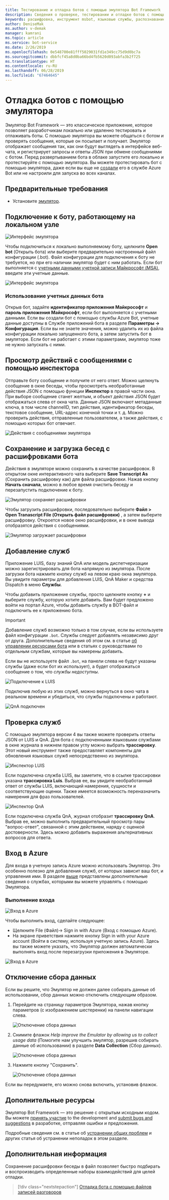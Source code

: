 ```yaml
---
title: Тестирование и отладка ботов с помощью эмулятора Bot Framework | Документы Майкрософт
description: Сведения о проверке, тестировании и отладке ботов с помощью классического приложения "Эмулятор Bot Framework".
keywords: расшифровка, инструмент msbot, языковые службы, распознавание речи
author: DeniseMak
ms.author: v-demak
manager: kamrani
ms.topic: article
ms.service: bot-service
ms.date: 2/26/2019
ms.openlocfilehash: 0e548700e81fff5029031fd1e349cc75d9d0bc7a
ms.sourcegitcommit: dbbfcf45a8d0ba66bd4fb5620d093abfa3b2f725
ms.translationtype: HT
ms.contentlocale: ru-RU
ms.lasthandoff: 06/28/2019
ms.locfileid: "67464645"
---
```

# <a name="debug-with-the-emulator"></a>Отладка ботов с помощью эмулятора

Эмулятор Bot Framework — это классическое приложение, которое позволяет разработчикам локально или удаленно тестировать и отлаживать боты. С помощью эмулятора вы можете общаться с ботом и проверять сообщения, которые он посылает и получает. Эмулятор отображает сообщения так, как они будут выглядеть в интерфейсе веб-чата, и регистрирует запросы и ответы JSON при обмене сообщениями с ботом. Перед развертыванием бота в облаке запустите его локально и протестируйте с помощью эмулятора. Вы можете протестировать бот с помощью эмулятора, даже если вы еще не [создали](./bot-service-quickstart.md) его в службе Azure Bot или не настроили для запуска во всех каналах.

## <a name="prerequisites"></a>Предварительные требования
- Установите [эмулятор](https://aka.ms/Emulator-wiki-getting-started).

## <a name="connect-to-a-bot-running-on-localhost"></a>Подключение к боту, работающему на локальном узле

![Интерфейс эмулятора](media/emulator-v4/emulator-welcome.png)

Чтобы подключиться к локально выполняемому боту, щелкните **Open bot** (Открыть бота) или выберите предварительно настроенный файл конфигурации (.bot). Файл конфигурации для подключения к боту не требуется, но при его наличии эмулятор будет с ним работать. Если бот выполняется с [учетными данными учетной записи Майкрософт (MSA)](#use-bot-credentials), введите эти учетные данные.

![Интерфейс эмулятора](media/emulator-v4/emulator-open-bot.png)

### <a name="use-bot-credentials"></a>Использование учетных данных бота

Открыв бот, задайте **идентификатор приложения Майкрософт** и **пароль приложения Майкрософт**, если бот выполняется с учетными данными. Если вы создали бот с помощью службы Azure Bot, учетные данные доступны в Службе приложений бота в разделе **Параметры -> Конфигурация**. Если вы не знаете значения, можно удалить их из файла конфигурации локально запущенного бота, а затем запустить бот в эмуляторе. Если бот не работает с этими параметрами, эмулятор тоже не нужно запускать с ними. 

## <a name="view-detailed-message-activity-with-the-inspector"></a>Просмотр действий с сообщениями с помощью инспектора

Отправьте боту сообщение и получите от него ответ. Можно щелкнуть сообщение в окне беседы, чтобы просмотреть необработанные действия JSON с помощью функции **Инспектор** в правой части окна. При выборе сообщение станет желтым, и объект действия JSON будет отображаться слева от окна чата. Данные JSON включают метаданные ключа, в том числе channelID, тип действия, идентификатор беседы, текстовое сообщение, URL-адрес конечной точки и т. д. Можно проверить действия, отправленные пользователем, а также действия, с помощью которых бот отвечает. 

![Действия с сообщениями эмулятора](media/emulator-v4/emulator-view-message-activity-03.png)

## <a name="save-and-load-conversations-with-bot-transcripts"></a>Сохранение и загрузка бесед с расшифровками бота

Действия в эмуляторе можно сохранить в качестве расшифровок. В открытом окне интерактивного чата выберите **Save Transcript As** (Сохранить расшифровку как) для файла расшифровки. Нажав кнопку **Начать сначала**, можно в любое время очистить беседу и перезапустить подключение к боту.  

![Эмулятор сохраняет расшифровки](media/emulator-v4/emulator-save-transcript.png)

Чтобы загрузить расшифровки, последовательно выберите **Файл > Open Tranascript File (Открыть файл расшифровки)** , а затем выберите расшифровку. Откроется новое окно расшифровки, и в окне вывода отобразятся действия с сообщениями. 

![Эмулятор загружает расшифровки](media/emulator-v4/emulator-load-transcript.png)

## <a name="add-services"></a>Добавление служб 

Приложение LUIS, базу знаний QnA или модель диспетчеризации можно зарегистрировать для бота напрямую из эмулятора. После загрузки бота нажмите кнопку служб на левом краю окна эмулятора. Вы увидите параметры для добавления LUIS, QnA Maker и средства Dispatch в меню **Службы**. 

Чтобы добавить приложение службы, просто щелкните кнопку **+** и выберите службу, которую хотите добавить. Вам будет предложено войти на портал Azure, чтобы добавить службу в BOT-файл и подключить ее к приложению бота. 

> [!IMPORTANT]
> Добавление служб возможно только в том случае, если вы используете файл конфигурации `.bot`. Службы следует добавлять независимо друг от друга. Дополнительные сведения об этом см. в статье [об управлении ресурсами бота](v4sdk/bot-file-basics.md) или в статьях с руководствами по отдельным службам, которые вы намерены добавить.
>
> Если вы не используете файл `.bot`, на панели слева не будут указаны службы (даже если бот их использует), а будет отображаться сообщение о том, что *службы недоступны*.

![Подключение к LUIS](media/emulator-v4/emulator-connect-luis-btn.png)

Подключив любую из этих служб, можно вернуться в окно чата в реальном времени и убедиться, что службы подключены и работают. 

![QnA подключен](media/emulator-v4/emulator-view-message-activity.png)

## <a name="inspect-services"></a>Проверка служб

С помощью эмулятора версии 4 вы также можете проверить ответы JSON от LUIS и QnA. Для бота с подключенными языковыми службами в окне журнала в нижнем правом углу можно выбрать **трассировку**. Этот новый инструмент также предоставляет компоненты для обновления языковых служб непосредственно из эмулятора. 

![Инспектор LUIS](media/emulator-v4/emulator-luis-inspector.png)

Если подключена служба LUIS, вы заметите, что в ссылке трассировки указана **трассировка Luis**. Выбрав ее, вы увидите необработанный ответ от службы LUIS, включающий намерения, сущности и соответствующие оценки. Также имеется возможность переназначить намерения для фраз пользователей. 

![Инспектор QnA](media/emulator-v4/emulator-qna-inspector.png)

Если подключена служба QnA, журнал отобразит **трассировку QnA**. Выбрав ее, можно выполнить предварительный просмотр пары "вопрос-ответ", связанной с этим действием, наряду с оценкой достоверности. Здесь можно добавить выражения альтернативных вопросов для ответа.

<!--## Configure ngrok

If you are using Windows and you are running the Bot Framework Emulator behind a firewall or other network boundary and want to connect to a bot that is hosted remotely, you must install and configure **ngrok** tunneling software. The Bot Framework Emulator integrates tightly with ngrok tunnelling software (developed by [inconshreveable][inconshreveable]), and can launch it automatically when it is needed.

Open the **Emulator Settings**, enter the path to ngrok, select whether or not to bypass ngrok for local addresses, and click **Save**.

![ngrok path](media/emulator-v4/emulator-ngrok-path.png)
-->

## <a name="login-to-azure"></a>Вход в Azure

Для входа в учетную запись Azure можно использовать Эмулятор. Это особенно полезно для добавления служб, от которых зависит ваш бот, и управления ими. В разделе [выше](#add-services) представлены дополнительные сведения о службах, которыми вы можете управлять с помощью Эмулятора.

### <a name="to-login"></a>Выполнение входа

![Вход в Azure](media/emulator-v4/emulator-azure-login.png)

Чтобы выполнить вход, сделайте следующее:
- Щелкните File (Файл)-> Sign in with Azure (Вход с помощью Azure).
- На экране приветствия нажмите кнопку Sign in with your Azure account (Войти в систему, используя учетную запись Azure). Здесь вы также можете указать, что Эмулятор должен автоматически выполнять вход после перезагрузки приложения в Эмуляторе.

![Вход в Azure](media/emulator-v4/emulator-azure-login-success.png)

## <a name="disabling-data-collection"></a>Отключение сбора данных

Если вы решите, что Эмулятор не должен далее собирать данные об использовании, сбор данных можно отключить следующим образом.

1. Перейдите на страницу параметров Эмулятора, нажав кнопку параметров (с изображением шестеренки) на панели навигации слева.

    ![Отключение сбора данных](media/emulator-v4/emulator-disable-data-1.png)

2. Снимите флажок *Help improve the Emulator by allowing us to collect usage data* (Помогите нам улучшить эмулятор, разрешив собирать данные об использовании) в разделе **Data Collection** (Сбор данных).

    ![Отключение сбора данных](media/emulator-v4/emulator-disable-data-2.png)

3. Нажмите кнопку "Сохранить".

    ![Отключение сбора данных](media/emulator-v4/emulator-disable-data-3.png)
    
Если вы передумаете, его можно снова включить, установив флажок.

## <a name="additional-resources"></a>Дополнительные ресурсы

Эмулятор Bot Framework — это решение с открытым исходным кодом. Вы можете [принять участие][EmulatorGithubContribute] to the development and [submit bugs and suggestions][EmulatorGithubBugs] в разработке, отправляя ошибки и предложения.

Подробные сведения см. в статье об [устранении общих проблем](bot-service-troubleshoot-bot-configuration.md) и других статья об устранении неполадок в этом разделе.

## <a name="next-steps"></a>Дополнительная информация

Сохранение расшифровки беседы в файл позволяет быстро подбирать и воспроизводить определенные наборы взаимодействий для целей отладки.

> [!div class="nextstepaction"]
> [Отладка бота с помощью файлов записей разговоров](~/v4sdk/bot-builder-debug-transcript.md)

<!-- Footnote-style URLs -->

[EmulatorGithubContribute]: https://github.com/Microsoft/BotFramework-Emulator/wiki/How-to-Contribute
[EmulatorGithubBugs]: https://github.com/Microsoft/BotFramework-Emulator/wiki/Submitting-Bugs-%26-Suggestions

[ngrokDownload]: https://ngrok.com/
[inconshreveable]: https://inconshreveable.com/
